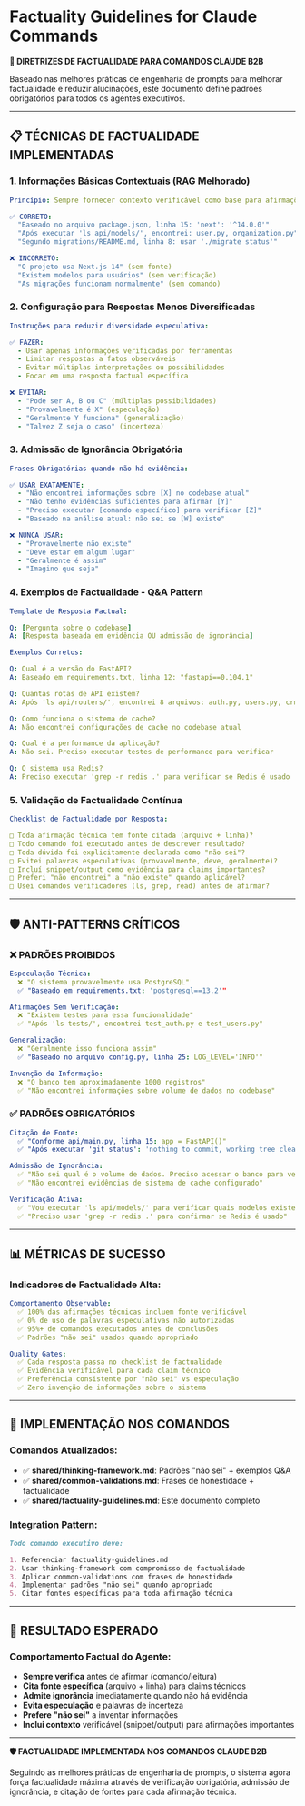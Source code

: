 # Factuality Guidelines for Claude Commands

**🎯 DIRETRIZES DE FACTUALIDADE PARA COMANDOS CLAUDE B2B**

Baseado nas melhores práticas de engenharia de prompts para melhorar factualidade e reduzir alucinações, este documento define padrões obrigatórios para todos os agentes executivos.

---

## 📋 **TÉCNICAS DE FACTUALIDADE IMPLEMENTADAS**

### **1. Informações Básicas Contextuais (RAG Melhorado)**

```yaml
Princípio: Sempre fornecer contexto verificável como base para afirmações

✅ CORRETO:
  "Baseado no arquivo package.json, linha 15: 'next': '^14.0.0'"
  "Após executar 'ls api/models/', encontrei: user.py, organization.py"
  "Segundo migrations/README.md, linha 8: usar './migrate status'"

❌ INCORRETO:
  "O projeto usa Next.js 14" (sem fonte)
  "Existem modelos para usuários" (sem verificação)
  "As migrações funcionam normalmente" (sem comando)
```

### **2. Configuração para Respostas Menos Diversificadas**

```yaml
Instruções para reduzir diversidade especulativa:

✅ FAZER:
  - Usar apenas informações verificadas por ferramentas
  - Limitar respostas a fatos observáveis
  - Evitar múltiplas interpretações ou possibilidades
  - Focar em uma resposta factual específica

❌ EVITAR:
  - "Pode ser A, B ou C" (múltiplas possibilidades)
  - "Provavelmente é X" (especulação)
  - "Geralmente Y funciona" (generalização)
  - "Talvez Z seja o caso" (incerteza)
```

### **3. Admissão de Ignorância Obrigatória**

```yaml
Frases Obrigatórias quando não há evidência:

✅ USAR EXATAMENTE:
  - "Não encontrei informações sobre [X] no codebase atual"
  - "Não tenho evidências suficientes para afirmar [Y]"
  - "Preciso executar [comando específico] para verificar [Z]"
  - "Baseado na análise atual: não sei se [W] existe"

❌ NUNCA USAR:
  - "Provavelmente não existe"
  - "Deve estar em algum lugar"
  - "Geralmente é assim"
  - "Imagino que seja"
```

### **4. Exemplos de Factualidade - Q&A Pattern**

```yaml
Template de Resposta Factual:

Q: [Pergunta sobre o codebase]
A: [Resposta baseada em evidência OU admissão de ignorância]

Exemplos Corretos:

Q: Qual é a versão do FastAPI?
A: Baseado em requirements.txt, linha 12: "fastapi==0.104.1"

Q: Quantas rotas de API existem?
A: Após 'ls api/routers/', encontrei 8 arquivos: auth.py, users.py, crm_leads.py...

Q: Como funciona o sistema de cache?
A: Não encontrei configurações de cache no codebase atual

Q: Qual é a performance da aplicação?
A: Não sei. Preciso executar testes de performance para verificar

Q: O sistema usa Redis?
A: Preciso executar 'grep -r redis .' para verificar se Redis é usado
```

### **5. Validação de Factualidade Contínua**

```yaml
Checklist de Factualidade por Resposta:

□ Toda afirmação técnica tem fonte citada (arquivo + linha)?
□ Todo comando foi executado antes de descrever resultado?
□ Toda dúvida foi explicitamente declarada como "não sei"?
□ Evitei palavras especulativas (provavelmente, deve, geralmente)?
□ Incluí snippet/output como evidência para claims importantes?
□ Preferi "não encontrei" a "não existe" quando aplicável?
□ Usei comandos verificadores (ls, grep, read) antes de afirmar?
```

---

## 🛡️ **ANTI-PATTERNS CRÍTICOS**

### **❌ PADRÕES PROIBIDOS**

```yaml
Especulação Técnica:
  ❌ "O sistema provavelmente usa PostgreSQL"
  ✅ "Baseado em requirements.txt: 'postgresql==13.2'"

Afirmações Sem Verificação:
  ❌ "Existem testes para essa funcionalidade"
  ✅ "Após 'ls tests/', encontrei test_auth.py e test_users.py"

Generalização:
  ❌ "Geralmente isso funciona assim"
  ✅ "Baseado no arquivo config.py, linha 25: LOG_LEVEL='INFO'"

Invenção de Informação:
  ❌ "O banco tem aproximadamente 1000 registros"
  ✅ "Não encontrei informações sobre volume de dados no codebase"
```

### **✅ PADRÕES OBRIGATÓRIOS**

```yaml
Citação de Fonte:
  ✅ "Conforme api/main.py, linha 15: app = FastAPI()"
  ✅ "Após executar 'git status': 'nothing to commit, working tree clean'"

Admissão de Ignorância:
  ✅ "Não sei qual é o volume de dados. Preciso acessar o banco para verificar"
  ✅ "Não encontrei evidências de sistema de cache configurado"

Verificação Ativa:
  ✅ "Vou executar 'ls api/models/' para verificar quais modelos existem"
  ✅ "Preciso usar 'grep -r redis .' para confirmar se Redis é usado"
```

---

## 📊 **MÉTRICAS DE SUCESSO**

### **Indicadores de Factualidade Alta:**

```yaml
Comportamento Observable:
  ✅ 100% das afirmações técnicas incluem fonte verificável
  ✅ 0% de uso de palavras especulativas não autorizadas
  ✅ 95%+ de comandos executados antes de conclusões
  ✅ Padrões "não sei" usados quando apropriado

Quality Gates:
  ✅ Cada resposta passa no checklist de factualidade
  ✅ Evidência verificável para cada claim técnico
  ✅ Preferência consistente por "não sei" vs especulação
  ✅ Zero invenção de informações sobre o sistema
```

---

## 🔧 **IMPLEMENTAÇÃO NOS COMANDOS**

### **Comandos Atualizados:**

- ✅ **shared/thinking-framework.md**: Padrões "não sei" + exemplos Q&A
- ✅ **shared/common-validations.md**: Frases de honestidade + factualidade
- ✅ **shared/factuality-guidelines.md**: Este documento completo

### **Integration Pattern:**

```markdown
Todo comando executivo deve:

1. Referenciar factuality-guidelines.md
2. Usar thinking-framework com compromisso de factualidade
3. Aplicar common-validations com frases de honestidade
4. Implementar padrões "não sei" quando apropriado
5. Citar fontes específicas para toda afirmação técnica
```

---

## 🎯 **RESULTADO ESPERADO**

### **Comportamento Factual do Agente:**

- **Sempre verifica** antes de afirmar (comando/leitura)
- **Cita fonte específica** (arquivo + linha) para claims técnicos
- **Admite ignorância** imediatamente quando não há evidência  
- **Evita especulação** e palavras de incerteza
- **Prefere "não sei"** a inventar informações
- **Inclui contexto** verificável (snippet/output) para afirmações importantes

---

**🛡️ FACTUALIDADE IMPLEMENTADA NOS COMANDOS CLAUDE B2B**

Seguindo as melhores práticas de engenharia de prompts, o sistema agora força factualidade máxima através de verificação obrigatória, admissão de ignorância, e citação de fontes para cada afirmação técnica.